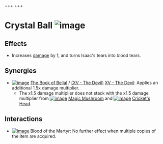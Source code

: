 +++
+++

 # Crystal Ball ![image](/image/Crystal_Ball.png) 


Effects
---------


* Increases [damage](/wiki/Damage "Damage") by 1, and turns Isaac's tears into blood tears.


Synergies
-----------


* [![image](/image/The_Book_of_Belial.png)](/wiki/The_Book_of_Belial "The Book of Belial") [The Book of Belial](/wiki/The_Book_of_Belial "The Book of Belial") / [(XV - The Devil)](/wiki/Cards_and_Runes "XV - The Devil") [XV - The Devil](/wiki/Cards_and_Runes "Cards and Runes"): Applies an additional 1.5x damage multiplier.
	+ The x1.5 damage multiplier does not stack with the x1.5 damage multiplier from [![image](/image/Magic_Mushroom.png)](/wiki/Magic_Mushroom "Magic Mushroom") [Magic Mushroom](/wiki/Magic_Mushroom "Magic Mushroom") and [![image](/image/Cricket%27s_Head.png)](/wiki/Cricket%27s_Head "Cricket's Head") [Cricket's Head](/wiki/Cricket%27s_Head "Cricket's Head").


Interactions
--------------


* [![image](/image/Blood_of_the_Martyr.png)](/wiki/Blood_of_the_Martyr "Blood of the Martyr") Blood of the Martyr: No further effect when multiple copies of the item are acquired.


